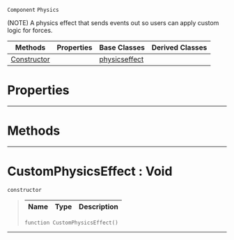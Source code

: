  `Component` `Physics`



(NOTE) A physics effect that sends events out so users can apply custom logic for forces.

|Methods|Properties|Base Classes|Derived Classes|
|---|---|---|---|
|[ Constructor](https://github.com/PlasmaEngine/PlasmaDocs/tree/master/docs/C%2B%2B/code_reference/class_reference/customphysicseffect.markdown#customphysicseffect-void)| |[physicseffect](https://github.com/PlasmaEngine/PlasmaDocs/tree/master/docs/C%2B%2B/code_reference/class_reference/physicseffect.markdown)| |


 #  Properties


---  
 #  Methods


---  
 #  CustomPhysicsEffect : Void

 `constructor`

> 
> |Name|Type|Description|
> |---|---|---|
> ``` lang=cpp, name=Lightning
> function CustomPhysicsEffect()
> ``` 


---  
 

 